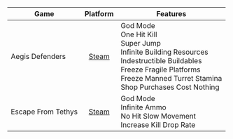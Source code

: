 Game              | Platform                                            | Features
------------------|:---------------------------------------------------:|---------
Aegis Defenders   | [Steam](https://store.steampowered.com/app/371140)| God Mode<br>One Hit Kill<br>Super Jump<br>Infinite Building Resources<br>Indestructible Buildables<br>Freeze Fragile Platforms<br>Freeze Manned Turret Stamina<br>Shop Purchases Cost Nothing
Escape From Tethys| [Steam](https://store.steampowered.com/app/822540)| God Mode<br>Infinite Ammo<br>No Hit Slow Movement <br>Increase Kill Drop Rate
